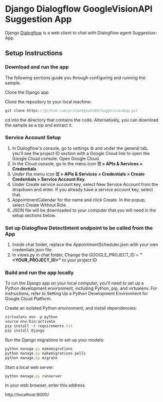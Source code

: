 # Django Dialogflow GoogleVisionAPI Suggestion App
Django [Dialogflow](https://dialogflow.com) is a web client to chat with Dialogflow agent Suggestion-App.

## Setup Instructions

### Download and run the app
The following sections guide you through configuring and running the sample.

Clone the Django app

Clone the repository to your local machine:
```js 
git clone https://github.com/prateekgup6188/SuggestionApp.git
```
cd into the directory that contains the code.
Alternatively, you can download the sample as a zip and extract it.

### Service Account Setup
1. In Dialogflow's console, go to settings ⚙ and under the general tab, you'll see the project ID section with a Google Cloud link to open the Google Cloud console. Open Google Cloud.
2. In the Cloud console, go to the menu icon **☰ > APIs & Services > Credentials**
3. Under the menu icon **☰ > APIs & Services > Credentials > Create Credentials > Service Account Key**.
4. Under Create service account key, select New Service Account from the dropdown and enter. If you already have a service account key, select that. 
5. AppointmentCalendar for the name and click Create. In the popup, select Create Without Role.
6. JSON file will be downloaded to your computer that you will need in the setup sections below.

### Set up Dialogflow DetectIntent endpoint to be called from the App
1. Inside chat folder, replace the AppointmentScheduler.json with your own credentials json file. 
2. In views.py in chat folder, Change the GOOGLE_PROJECT_ID = **"<YOUR_PROJECT_ID>"** to your project ID

### Build and run the app locally
To run the Django app on your local computer, you'll need to set up a Python development environment, including Python, pip, and virtualenv. For instructions, refer to Setting Up a Python Development Environment for Google Cloud Platform.

Create an isolated Python environment, and install dependencies:
```js
virtualenv env -p python
source env/bin/activate
pip install -r requirements.txt
pip install Django
```
Run the Django migrations to set up your models:
```js
python manage.py makemigrations
python manage.py makemigrations polls
python manage.py migrate
```
Start a local web server:
```js
python manage.py runserver
```
In your web browser, enter this address:

http://localhost:8000/


